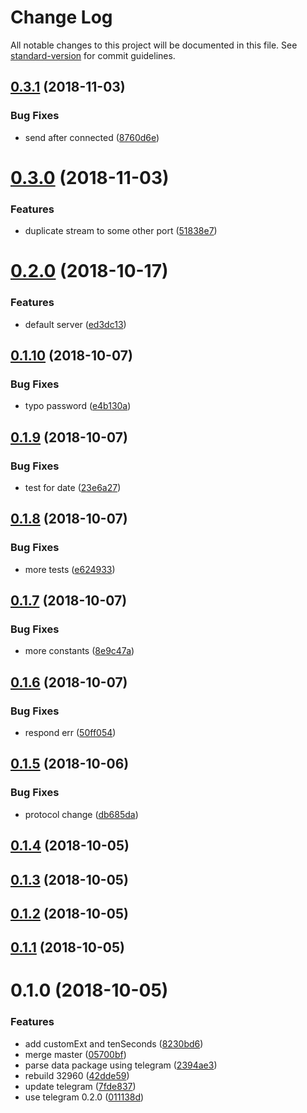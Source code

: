 # Change Log

All notable changes to this project will be documented in this file. See [standard-version](https://github.com/conventional-changelog/standard-version) for commit guidelines.

<a name="0.3.1"></a>
## [0.3.1](https://github.com/36node/32960/compare/v0.3.0...v0.3.1) (2018-11-03)


### Bug Fixes

* send after connected ([8760d6e](https://github.com/36node/32960/commit/8760d6e))



<a name="0.3.0"></a>
# [0.3.0](https://github.com/36node/32960/compare/v0.2.0...v0.3.0) (2018-11-03)


### Features

* duplicate stream to some other port ([51838e7](https://github.com/36node/32960/commit/51838e7))



<a name="0.2.0"></a>
# [0.2.0](https://github.com/36node/32960/compare/v0.1.10...v0.2.0) (2018-10-17)


### Features

* default server ([ed3dc13](https://github.com/36node/32960/commit/ed3dc13))



<a name="0.1.10"></a>
## [0.1.10](https://github.com/36node/32960/compare/v0.1.9...v0.1.10) (2018-10-07)


### Bug Fixes

* typo password ([e4b130a](https://github.com/36node/32960/commit/e4b130a))



<a name="0.1.9"></a>
## [0.1.9](https://github.com/36node/32960/compare/v0.1.8...v0.1.9) (2018-10-07)


### Bug Fixes

* test for date ([23e6a27](https://github.com/36node/32960/commit/23e6a27))



<a name="0.1.8"></a>
## [0.1.8](https://github.com/36node/32960/compare/v0.1.7...v0.1.8) (2018-10-07)


### Bug Fixes

* more tests ([e624933](https://github.com/36node/32960/commit/e624933))



<a name="0.1.7"></a>
## [0.1.7](https://github.com/36node/32960/compare/v0.1.6...v0.1.7) (2018-10-07)


### Bug Fixes

* more constants ([8e9c47a](https://github.com/36node/32960/commit/8e9c47a))



<a name="0.1.6"></a>
## [0.1.6](https://github.com/36node/32960/compare/v0.1.5...v0.1.6) (2018-10-07)


### Bug Fixes

* respond err ([50ff054](https://github.com/36node/32960/commit/50ff054))



<a name="0.1.5"></a>
## [0.1.5](https://github.com/36node/32960/compare/v0.1.4...v0.1.5) (2018-10-06)


### Bug Fixes

* protocol change ([db685da](https://github.com/36node/32960/commit/db685da))



<a name="0.1.4"></a>
## [0.1.4](https://github.com/36node/32960/compare/v0.1.3...v0.1.4) (2018-10-05)



<a name="0.1.3"></a>
## [0.1.3](https://github.com/36node/32960/compare/v0.1.2...v0.1.3) (2018-10-05)



<a name="0.1.2"></a>
## [0.1.2](https://github.com/36node/32960/compare/v0.1.1...v0.1.2) (2018-10-05)



<a name="0.1.1"></a>
## [0.1.1](https://github.com/36node/32960/compare/v0.1.0...v0.1.1) (2018-10-05)



<a name="0.1.0"></a>
# 0.1.0 (2018-10-05)


### Features

* add customExt and tenSeconds ([8230bd6](https://github.com/36node/32960/commit/8230bd6))
* merge master ([05700bf](https://github.com/36node/32960/commit/05700bf))
* parse data package using telegram ([2394ae3](https://github.com/36node/32960/commit/2394ae3))
* rebuild 32960 ([42dde59](https://github.com/36node/32960/commit/42dde59))
* update telegram ([7fde837](https://github.com/36node/32960/commit/7fde837))
* use telegram 0.2.0 ([011138d](https://github.com/36node/32960/commit/011138d))
